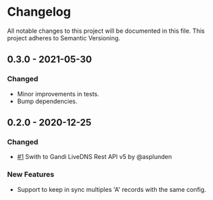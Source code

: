 # Changelog

All notable changes to this project will be documented in this file. This project adheres to Semantic Versioning.


## 0.3.0 - 2021-05-30

### Changed

* Minor improvements in tests.
* Bump dependencies.

## 0.2.0 - 2020-12-25

### Changed

* [#1](https://github.com/yriveiro/giu/pull/1) Swith to Gandi LiveDNS Rest API v5 by @asplunden

### New Features

* Support to keep in sync multiples 'A' records with the same config.
